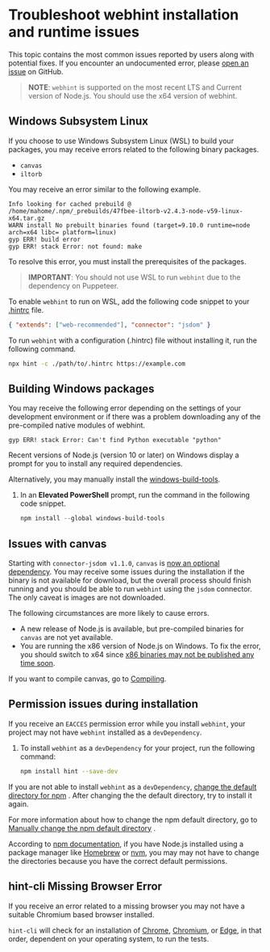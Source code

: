 # Troubleshoot webhint installation and runtime issues

This topic contains the most common issues reported by users along with
potential fixes. If you encounter an undocumented error, please [open an
issue][GitHubWebhintioHintNew] on GitHub.

> **NOTE**: `webhint` is supported on the most recent LTS and Current version
> of Node.js. You should use the x64 version of webhint.

## Windows Subsystem Linux

If you choose to use Windows Subsystem Linux \(WSL\) to build your packages,
you may receive errors related to the following binary packages.

* `canvas`
* `iltorb`

You may receive an error similar to the following example.

```shell
Info looking for cached prebuild @ /home/mahome/.npm/_prebuilds/47fbee-iltorb-v2.4.3-node-v59-linux-x64.tar.gz
WARN install No prebuilt binaries found (target=9.10.0 runtime=node arch=x64 libc= platform=linux)
gyp ERR! build error
gyp ERR! stack Error: not found: make
```

To resolve this error, you must install the prerequisites of the packages.

> **IMPORTANT**: You should not use WSL to run `webhint` due to the dependency
> on Puppeteer.

To enable `webhint` to run on WSL, add the following code snippet to your
[.hintrc][UserGuideConfiguringWebhintSummary] file.

```json
{ "extends": ["web-recommended"], "connector": "jsdom" }
```

To run `webhint` with a configuration \(.hintrc\) file without installing it,
run the following command.

```bash
npx hint -c ./path/to/.hintrc https://example.com
```

## Building Windows packages

You may receive the following error depending on the settings of your
development environment or if there was a problem downloading any of the
pre-compiled native modules of webhint.

```shell
gyp ERR! stack Error: Can't find Python executable "python"
```

Recent versions of Node.js \(version 10 or later\) on Windows display a prompt
for you to install any required dependencies.

Alternatively, you may manually install the
[windows-build-tools][NpmjsPackageWindowsBuildTools].

1. In an **Elevated PowerShell** prompt, run the command in the following code
   snippet.

   ```powershell
   npm install --global windows-build-tools
   ```

## Issues with canvas

Starting with `connector-jsdom v1.1.0`, `canvas` is [now an optional
dependency][GithubWebhintioHint47d51aeaa187351267f7b4cabd3f075de49d043d].  You
may receive some issues during the installation if the binary is not available
for download, but the overall process should finish running and you should be
able to run `webhint` using the `jsdom` connector.  The only caveat is images
are not downloaded.

The following circumstances are more likely to cause errors.

* A new release of Node.js is available, but pre-compiled binaries for
  `canvas` are not yet available.
* You are running the x86 version of Node.js on Windows. To fix the error, you
  should switch to x64 since [x86 binaries may not be published any time soon][GithubNodeGfxCanvasPrebuilt27Commnet348037675].

If you want to compile canvas, go to
[Compiling][GithubAutomatticNodeCanvasCompiling].

## Permission issues during installation

If you receive an `EACCES` permission error while you install `webhint`, your
project may not have `webhint` installed as a `devDependency`.

1. To install `webhint` as a `devDependency` for your project, run the following
   command:

   ```bash
   npm install hint --save-dev
   ```

If you are not able to install `webhint` as a `devDependency`,
[change the default directory for npm][NpmjsDocsResolvingEaccesPermissionsErrorsInstallingPackagesGloballyChangeDefaultDirectory]
.  After changing the the default directory, try to install it again.

For more information about how to change the npm default directory, go to
[Manually change the npm default directory][NpmjsDocsResolvingEaccesPermissionsErrorsInstallingPackagesGloballyChangeDefaultDirectory]
.

According to [npm
documentation][NpmjsDocsDownloadingInstallingUsingVersionManager], if you have
Node.js installed using a package manager like [Homebrew][BrewMain] or
[nvm][GithubCreationixNvm], you may may not have to change the directories
because you have the correct default permissions.

## hint-cli Missing Browser Error

If you receive an error related to a missing browser you may not have a
suitable Chromium based browser installed.

`hint-cli` will check for an installation of
[Chrome](https://www.google.com/chrome/),
[Chromium](https://www.chromium.org/getting-involved/download-chromium),
or [Edge](https://www.microsoft.com/edge), in that order, dependent on your
operating system, to run the tests.

<!-- links -->

[UserGuideConfiguringWebhintSummary]: ../configuring-webhint/summary.md "Configure webhint | webhint"

[BrewMain]: https://brew.sh "Homebrew"

[GithubAutomatticNodeCanvasCompiling]: https://github.com/Automattic/node-canvas#compiling "Compiling - node-canvas - Automattic/node-canvas | GitHub"

[GithubCreationixNvm]: https://github.com/creationix/nvm "Node Version Manager - nvm-sh/nvm | GitHub"

[GithubNodeGfxCanvasPrebuilt27Commnet348037675]: https://github.com/node-gfx/node-canvas-prebuilt/issues/27#issuecomment-348037675 "issuecomment-348037675 - Add node-v48-win32-ia32? - node-gfx/node-canvas-prebuilt | GitHub"

[GithubWebhintioHint308]: https://github.com/webhintio/hint/issues/308 "Can't install via npm - canvas error - webhintio/hint | GitHub"
[GithubWebhintioHint47d51aeaa187351267f7b4cabd3f075de49d043d]: https://github.com/webhintio/hint/commit/47d51aeaa187351267f7b4cabd3f075de49d043d "Fix: Make canvas optional - webhintio/hint | GitHub"
[GitHubWebhintioHintNew]: https://github.com/webhintio/hint/issues/new "New Issue - webhintio/hint | GitHub"

[NpmjsPackageIltorb]: https://www.npmjs.com/package/iltorb "iltorb | npm"
[NpmjsDocsResolvingEaccesPermissionsErrorsInstallingPackagesGloballyChangeDefaultDirectory]: https://docs.npmjs.com/resolving-eacces-permissions-errors-when-installing-packages-globally#manually-change-npms-default-directory "Manually change npm`s default directory - Resolving EACCES permissions errors when installing packages globally | npm"
[NpmjsDocsDownloadingInstallingUsingVersionManager]: https://docs.npmjs.com/downloading-and-installing-node-js-and-npm#using-a-node-version-manager-to-install-nodejs-and-npm "Using a Node version manager to install Node.js and npm - Downloading and installing Node.js and npm | npm"
[NpmjsPackageWindowsBuildTools]: https://www.npmjs.com/package/windows-build-tools "windows-build-tools | npm"
